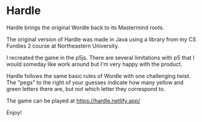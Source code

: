 # Hardle
Hardle brings the original Wordle back to its Mastermind roots.

The original version of Hardle was made in Java using a library from my CS Fundies 2 course at Northeastern University.

I recreated the game in the p5js. There are several limitations with p5 that I would someday like work around but I'm very happy with the product. 

Hardle follows the same basic rules of Wordle with one challenging twist. The "pegs" to the right of your guesses indicate how many yellow and green letters there are, but not which letter they correspond to.

The game can be played at https://hardle.netlify.app/

Enjoy!
